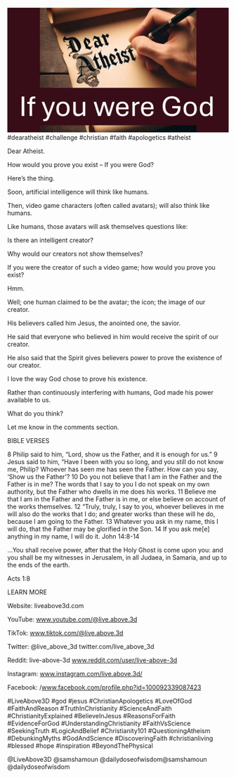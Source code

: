 ![Video cover image](../cover.jpg "cover photo")
#dearatheist #challenge #christian #faith #apologetics #atheist

Dear Atheist.

How would you prove you exist – If you were God?

Here’s the thing.

Soon, artificial intelligence will think like humans.

Then, video game characters (often called avatars); will also think like humans.

Like humans, those avatars will ask themselves questions like:

Is there an intelligent creator?

Why would our creators not show themselves?

If you were the creator of such a video game; how would you prove you exist?

Hmm.

Well; one human claimed to be the avatar; the icon; the image of our creator.

His believers called him Jesus, the anointed one, the savior.

He said that everyone who believed in him would receive the spirit of our creator.

He also said that the Spirit gives believers power to prove the existence of our creator.

I love the way God chose to prove his existence.

Rather than continuously interfering with humans, God made his power available to us.

What do you think?

Let me know in the comments section.

BIBLE VERSES

8 Philip said to him, “Lord, show us the Father, and it is enough for us.” 9 Jesus said to him, “Have I been with you so long, and you still do not know me, Philip? Whoever has seen me has seen the Father. How can you say, ‘Show us the Father’? 10 Do you not believe that I am in the Father and the Father is in me? The words that I say to you I do not speak on my own authority, but the Father who dwells in me does his works. 11 Believe me that I am in the Father and the Father is in me, or else believe on account of the works themselves.
12 “Truly, truly, I say to you, whoever believes in me will also do the works that I do; and greater works than these will he do, because I am going to the Father. 13 Whatever you ask in my name, this I will do, that the Father may be glorified in the Son. 14 If you ask me[e] anything in my name, I will do it.
John 14:8-14

...You shall receive power, after that the Holy Ghost is come upon you: and you shall be my witnesses in Jerusalem, in all Judaea, in Samaria, and up to the ends of the earth.

Acts 1:8 

LEARN MORE

Website: liveabove3d.com

YouTube: www.youtube.com/@live.above.3d

TikTok: www.tiktok.com/@live.above.3d

Twitter: @live_above_3d twitter.com/live_above_3d

Reddit: live-above-3d www.reddit.com/user/live-above-3d

Instagram: www.instagram.com/live.above.3d/

Facebook: /www.facebook.com/profile.php?id=100092339087423

#LiveAbove3D #god #jesus #ChristianApologetics #LoveOfGod #FaithAndReason #TruthInChristianity #ScienceAndFaith #ChristianityExplained #BelieveInJesus #ReasonsForFaith #EvidenceForGod #UnderstandingChristianity #FaithVsScience #SeekingTruth #LogicAndBelief #Christianity101 #QuestioningAtheism #DebunkingMyths #GodAndScience #DiscoveringFaith #christianliving #blessed #hope #inspiration #BeyondThePhysical

@LiveAbove3D
@samshamoun
@dailydoseofwisdom@samshamoun
@dailydoseofwisdom